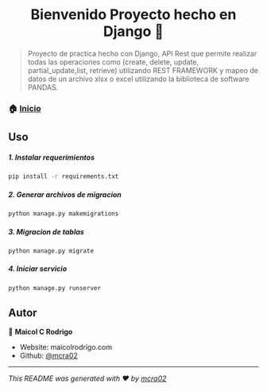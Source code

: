 <h1 align="center">Bienvenido Proyecto hecho en Django 👋</h1>
<p>
</p>

> Proyecto de practica hecho con Django, API Rest que permite realizar todas las operaciones como (create, delete, update, partial_update,list, retrieve) utilizando REST FRAMEWORK y mapeo de datos de un archivo xlsx o excel utilizando la biblioteca de software PANDAS.

### 🏠 [Inicio](manage.py)

## Uso

##### 1. Instalar requerimientos

```sh
pip install -r requirements.txt
```

##### 2. Generar archivos de migracion

```sh
python manage.py makemigrations
```

##### 3. Migracion de tablas

```sh
python manage.py migrate
```

##### 4. Iniciar servicio

```sh
python manage.py runserver
```

## Autor

👤 **Maicol C Rodrigo**

- Website: maicolrodrigo.com
- Github: [@mcra02](https://github.com/mcra02)

---

_This README was generated with ❤️ by [mcra02](https://github.com/mcra02)_
